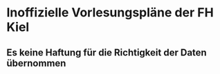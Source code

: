 # Inoffizielle Vorlesungspläne der FH Kiel

## Es keine Haftung für die Richtigkeit der Daten übernommen
